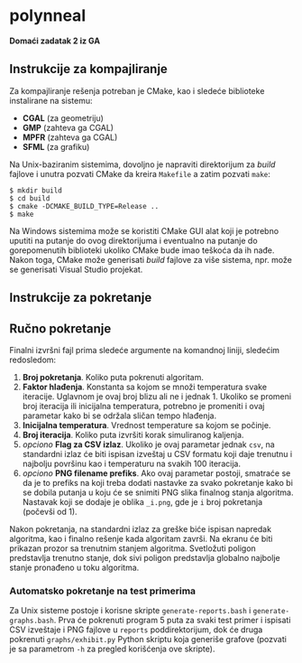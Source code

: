 # polynneal

**Domaći zadatak 2 iz GA**

## Instrukcije za kompajliranje

Za kompajliranje rešenja potreban je CMake, kao i sledeće biblioteke instalirane
na sistemu:

* **CGAL** (za geometriju)
* **GMP** (zahteva ga CGAL)
* **MPFR** (zahteva ga CGAL)
* **SFML** (za grafiku)

Na Unix-baziranim sistemima, dovoljno je napraviti direktorijum za *build*
fajlove i unutra pozvati CMake da kreira `Makefile` a zatim pozvati `make`:

```
$ mkdir build
$ cd build
$ cmake -DCMAKE_BUILD_TYPE=Release ..
$ make
```

Na Windows sistemima može se koristiti CMake GUI alat koji je potrebno uputiti na
putanje do ovog direktorijuma i eventualno na putanje do gorepomenutih biblioteki
ukoliko CMake bude imao teškoća da ih nađe. Nakon toga, CMake može generisati
*build* fajlove za više sistema, npr. može se generisati Visual Studio projekat.

## Instrukcije za pokretanje

## Ručno pokretanje

Finalni izvršni fajl prima sledeće argumente na komandnoj liniji, sledećim
redosledom:

1. **Broj pokretanja**. Koliko puta pokrenuti algoritam.
2. **Faktor hlađenja**. Konstanta sa kojom se množi temperatura svake iteracije.
   Uglavnom je ovaj broj blizu ali ne i jednak 1. Ukoliko se promeni broj
   iteracija ili inicijalna temperatura, potrebno je promeniti i ovaj parametar
   kako bi se održala sličan tempo hlađenja.
3. **Inicijalna temperatura**. Vrednost temperature sa kojom se počinje.
4. **Broj iteracija**. Koliko puta izvršiti korak simuliranog kaljenja.
5. *opciono* **Flag za CSV izlaz**. Ukoliko je ovaj parametar jednak `csv`, na
   standardni izlaz će biti ispisan izveštaj u CSV formatu koji daje trenutnu i
   najbolju površinu kao i temperaturu na svakih 100 iteracija.
6. *opciono* **PNG filename prefiks**. Ako ovaj parametar postoji, smatraće se da je
   to prefiks na koji treba dodati nastavke za svako pokretanje kako bi se dobila
   putanja u koju će se snimiti PNG slika finalnog stanja algoritma. Nastavak
   koji se dodaje je oblika `_i.png`, gde je `i` broj pokretanja (počevši od 1).

Nakon pokretanja, na standardni izlaz za greške biće ispisan napredak algoritma,
kao i finalno rešenje kada algoritam završi. Na ekranu će biti prikazan prozor sa
trenutnim stanjem algoritma. Svetložuti poligon predstavlja trenutno stanje, dok
sivi poligon predstavlja globalno najbolje stanje pronađeno u toku algoritma.

### Automatsko pokretanje na test primerima

Za Unix sisteme postoje i korisne skripte `generate-reports.bash` i
`generate-graphs.bash`. Prva će pokrenuti program 5 puta za svaki test primer i
ispisati CSV izveštaje i PNG fajlove u `reports` poddirektorijum, dok će druga
pokrenuti `graphs/exhibit.py` Python skriptu koja generiše grafove (pozvati je sa
parametrom `-h` za pregled korišćenja ove skripte).

